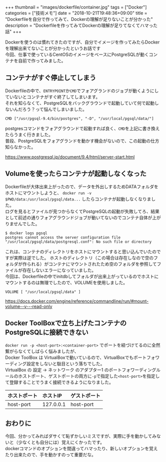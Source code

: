 +++
thumbnail = "images/dockerfile/container.jpg"
tags = ["Docker"]
categories = ["技術メモ"]
date = "2018-10-21T19:48:36+09:00"
title = "Dockerfileを自分で作ってみて、Dockerの理解が足りないことが分かった"
description = "Dockerfileを作ってみてDockerの理解が足りてなくてハマった話"
+++

Dockerを使うのは慣れてきたのですが、自分でイメージを作ってみたらDockerを理解出来てないことが分かったというお話です  
今回、仕事で使っているCentOSのイメージをベースにPostgreSQLが動くコンテナを自前で作ってみました。

## コンテナがすぐ停止してしまう

Dockerfileの中で、`ENTRYPOINT`か`CMD`でフォアグランドのジョブが動くようにしていないとコンテナがすぐ終了してしまいます。  
それを知らなくて、PostgreSQLをバックグラウンドで起動していて何で起動しないんだろう？って悩んでしまいました。

```
CMD ["/usr/pgsql-9.4/bin/postgres", "-D", "/usr/local/pgsql/data/"]
```

postgresコマンドをフォアグラウンドで起動すれば良く、`CMD`を上記に書き換えたらうまく行きました。  
普段、PostgreSQLをフォアグランドを動かす機会がないので、この起動の仕方知らなかった。

https://www.postgresql.jp/document/9.4/html/server-start.html

## Volumeを使ったらコンテナが起動しなくなった

Dockerfileが大体出来上がったので、データを外出しするためDATAフォルダをホストにマウントしようと、
`docker run -v $PWD/data:/usr/local/pgsql/data...` したらコンテナが起動しなくなりました。  
ログを見るとファイルが見つからなくてPostgreSQLの起動が失敗してろ、結果として前述の通りフォアグラウンドジョブが動いてないのでコンテナ自体が上がりませんでした。

```
$ docker logs pgsql
postgres cannot access the server configuration file
"/usr/local/pgsql/data/postgresql.conf": No such file or directory
```

これは、コンテナのディレクトリをホストにマウントすると思い込んでいたのですが実際は逆でした。
ホストのディレクトリ（この場合は存在しなので空のフォルダが作られる）がコンテナにマウントされたため空のフォルダを参照してファイルが存在しないエラーになっていました。  
今回は、Dockerfileの中でinitdbしてフォルダが出来上がっているのでホストにマウントするのは無理でしたので、VOLUMEを使用しました。

```
VOLUME [ "/usr/local/pgsql/data" ]
```

https://docs.docker.com/engine/reference/commandline/run/#mount-volume--v---read-only

## Docker ToolBoxで立ち上げたコンテナのPostgreSQLに接続できない

`docker run -p <host-port>:<container-port>` でポートを紐づけてるのに全然繋がらなくてしばらく悩みましたが、  
Docker ToolBox は VirtualBoxで動いているので、VirtualBoxでもポートフォワーディング設定をしないと駄目という落ちでした。  
VirtualBox の 設定 -> ネットワーク のアダプター1 のポートフォワーディングルールのホストポート、ゲストポートの両方に`-p`で指定した`<host-port>`を指定して登録することでうまく接続できるようになりました。

|ホストポート|ホストIP  |ゲストポート|
|:----------|:--------|:----------|
|host-port|127.0.0.1|host-port|


## おわりに

今回、分かってみればダサくて恥ずかしいミスですが、実際に手を動かしてみないと（少なくとも自分には）覚えにくかったです。  
dockerコマンドのオプションを間違ってハマったり、新しいオプションを覚えたり出来たので、手を動かすのって重要だな。
